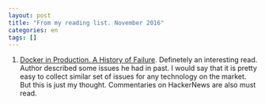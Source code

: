 ```yaml
---
layout: post
title: "From my reading list. November 2016"
categories: en
tags: []
---
```

1. [Docker in Production. A History of Failure](https://news.ycombinator.com/item?id=12872304). Definetely an interesting read. Author described some issues he had in past. I would say that it is pretty easy to collect similar set of issues for any technology on the market. But this is just my thought. Commentaries on HackerNews are also must read.

